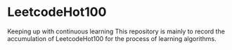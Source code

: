 # LeetcodeHot100

Keeping up with continuous learning
This repository is mainly to record the accumulation of LeetcodeHot100 for the process of learning algorithms.

